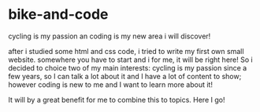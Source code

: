# bike-and-code
cycling is my passion an coding is my new area i will discover!

after i studied some html and css code, i tried to write my first own small website. 
somewhere you have to start and i for me, it will be right here!
So i decided to choice two of my main interests: cycling is my passion since a few years, so I can talk a lot about it and I have a lot of content to show; however coding is new to me and I want to learn more about it!

It will by a great benefit for me to combine this to topics. 
Here I go!

